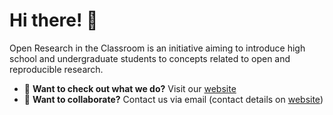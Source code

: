 # Hi there! 👋

Open Research in the Classroom is an initiative aiming to introduce high school and undergraduate students to concepts related to open and reproducible research.

- 👀 **Want to check out what we do?** Visit our [website](https://or-classroom.github.io/)
- 🤝 **Want to collaborate?** Contact us via email (contact details on [website](https://or-classroom.github.io/))
